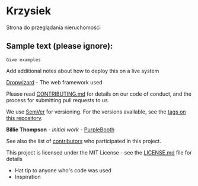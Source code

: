 # Krzysiek

Strona do przeglądania nieruchomośći

## Sample text (please ignore):

```
Give examples
```

Add additional notes about how to deploy this on a live system

[Dropwizard](http://www.dropwizard.io/1.0.2/docs/) - The web framework used

Please read [CONTRIBUTING.md](https://gist.github.com/PurpleBooth/b24679402957c63ec426) for details on our code of conduct, and the process for submitting pull requests to us.

We use [SemVer](http://semver.org/) for versioning. For the versions available, see the [tags on this repository](https://github.com/your/project/tags). 

**Billie Thompson** - *Initial work* - [PurpleBooth](https://github.com/PurpleBooth)

See also the list of [contributors](https://github.com/your/project/contributors) who participated in this project.

This project is licensed under the MIT License - see the [LICENSE.md](LICENSE.md) file for details

* Hat tip to anyone who's code was used
* Inspiration
